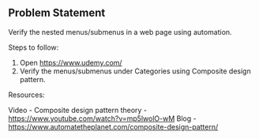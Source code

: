 ## Problem Statement
Verify the nested menus/submenus in a web page using automation.

Steps to follow:
1) Open https://www.udemy.com/ 
2) Verify the menus/submenus under Categories using Composite design pattern.

Resources:

Video - Composite design pattern theory - https://www.youtube.com/watch?v=mp5lwolO-wM
Blog - https://www.automatetheplanet.com/composite-design-pattern/
